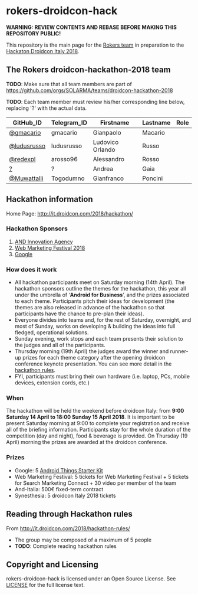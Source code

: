 # rokers-droidcon-hack

**WARNING: REVIEW CONTENTS AND REBASE BEFORE MAKING THIS REPOSITORY PUBLIC!**

This repository is the main page for the [Rokers team](https://github.com/orgs/SOLARMA/teams/droidcon-hackathon-2018) in preparation to the [Hackaton Droidcon Italy 2018](http://it.droidcon.com/2018/hackathon/).

## The Rokers droidcon-hackathon-2018 team

**TODO**: Make sure that all team members are part of <https://github.com/orgs/SOLARMA/teams/droidcon-hackathon-2018>

**TODO**: Each team member must review his/her corresponding line below, replacing '?' with the actual data.

| GitHub_ID                                    | Telegram_ID | Firstname        | Lastname | Role  |
|----------------------------------------------|-------------|------------------|----------|-------|
| [@gmacario](https://github.com/gmacario)     | gmacario    | Gianpaolo        | Macario  |       |
| [@ludusrusso](https://github.com/ludusrusso) | ludusrusso  | Ludovico Orlando | Russo    |       |
| [@redexpl](https://github.com/redexpl)       | arosso96    | Alessandro       | Rosso    |       |
| [?](https://github.com/?)                    | ?           | Andrea           | Gaia     |       |
| [@Muwattalli](https://github.com/Muwattalli) | Togodumno   | Gianfranco       | Poncini  |       |

## Hackathon information

Home Page: <http://it.droidcon.com/2018/hackathon/>

### Hackathon Sponsors

1. [AND Innovation Agency](http://and-italia.it/)
2. [Web Marketing Festival 2018](https://www.webmarketingfestival.it/)
3. [Google](http://www.google.com/)

### How does it work

* All hackathon participants meet on Saturday morning (14th April). The hackathon sponsors outline the themes for the hackathon, this year all under the umbrella of ‘**Android for Business**’, and the prizes associated to each theme. Participants pitch their ideas for development (the themes are also released in advance of the hackathon so that participants have the chance to pre-plan their ideas). 
* Everyone divides into teams and, for the rest of Saturday, overnight, and most of Sunday, works on developing & building the ideas into full fledged, operational solutions. 
* Sunday evening, work stops and each team presents their solution to the judges and all of the participants. 
* Thursday morning (19th April) the judges award the winner and runner-up prizes for each theme category after the opening droidcon conference keynote presentation. You can see more detail in the [hackathon rules](http://it.droidcon.com/2018/hackathon-rules/). 
* FYI, participants must bring their own hardware (i.e. laptop, PCs, mobile devices, extension cords, etc.)

### When

The hackathon will be held the weekend before droidcon Italy: from **9:00 Saturday 14 April to 18:00 Sunday 15 April 2018**. It is important to be present Saturday morning at 9:00 to complete your registration and receive all of the briefing information. Participants stay for the whole duration of the competition (day and night), food & beverage is provided. On Thursday (19 April) morning the prizes are awarded at the droidcon conference.

### Prizes

* Google: 5 [Android Things Starter Kit](https://developer.android.com/things/get-started/kits.html)
* Web Marketing Festival: 5 tickets for Web Marketing Festival + 5 tickets for Search Marketing Connect + 30 video per member of the team 
* And-Italia: 500€ fixed-term contract 
* Synesthesia: 5 droidcon Italy 2018 tickets

## Reading through Hackathon rules

From <http://it.droidcon.com/2018/hackathon-rules/>

* The group may be composed of a maximum of 5 people
* **TODO**: Complete reading hackathon rules


## Copyright and Licensing

rokers-droidcon-hack is licensed under an Open Source License.
See [LICENSE](https://github.com/SOLARMA/rokers-droidcon-hack/blob/master/LICENSE) for the full license text.

<!-- EOF -->
